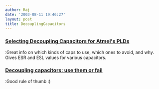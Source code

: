 ```yaml
---
author: Raj
date: '2003-08-11 19:46:27'
layout: post
title: DecouplingCapacitors
---
```


### [Selecting Decoupling Capacitors for Atmel's PLDs](http://www.atmel.com/atmel/acrobat/doc0484.pdf)

:Great info on which kinds of caps to use, which ones to avoid, and why. Gives ESR and ESL values for various capacitors.

### [Decoupling capacitors: use them or fail](http://www.reed-electronics.com/ednmag/archives/1997/091297/19col.htm)

:Good rule of thumb :)
